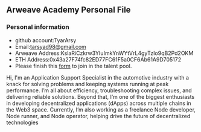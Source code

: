 ## Arweave Academy Personal File

### Personal information

- github account:TyarArsy
- Email:tarsyad98@gmail.com
- Arweave Address:KslaRiCzkrw3YIuImkYnWYtVrL4gyTzIo9qB2Pd2OKM
- ETH Address:0x43a27F74fc82ED77FC61F5a0CF6Ab61A9D705172
- Please finish this [form](https://docs.google.com/forms/d/e/1FAIpQLSfWA5fIIcBgmRppm3jNz5vmf9Mai_QMVil-2pO4r7YKn_Zhtw/viewform?usp=sf_link) to join in the talent pool.


Hi,
I'm an Application Support Specialist in the automotive industry with a knack for solving problems and keeping systems running at peak performance. I’m all about efficiency, troubleshooting complex issues, and delivering reliable solutions. Beyond that, I’m one of the biggest enthusiasts in developing decentralized applications (dApps) across multiple chains in the Web3 space. Currently, I’m also working as a freelance Node developer, Node runner, and Node operator, helping drive the future of decentralized technologies